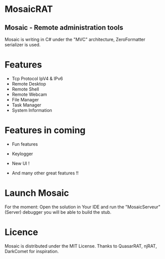 # MosaicRAT

## Mosaic - Remote administration tools

Mosaic is writing in C# under the "MVC" architecture, ZeroFormatter serializer is used.

# Features

* Tcp Protocol IpV4 & IPv6
* Remote Desktop
* Remote Shell
* Remote Webcam
* File Manager
* Task Manager
* System Information

# Features in coming

* Fun features
* Keylogger

* New UI !
* And many other great features !!

# Launch Mosaic

For the moment: Open the solution in Your IDE and run the "MosaicServeur"(Server) debugger you will be able to build the stub.

# Licence

Mosaic is distributed under the MIT License. Thanks to QuasarRAT, njRAT, DarkComet for inspiration.
